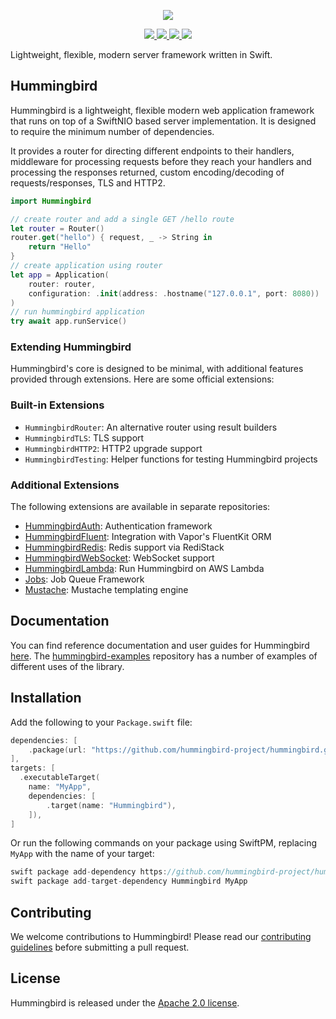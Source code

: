 <p align="center">
<picture>
  <source media="(prefers-color-scheme: dark)" srcset="https://github.com/hummingbird-project/hummingbird/assets/9382567/48de534f-8301-44bd-b117-dfb614909efd">
  <img src="https://github.com/hummingbird-project/hummingbird/assets/9382567/e371ead8-7ca1-43e3-8077-61d8b5eab879">
</picture>
</p>  
<p align="center">
<a href="https://swift.org">
  <img src="https://img.shields.io/badge/swift-6.0-f05138.svg"/>
</a>
<a href="https://swift.org">
  <img src="https://img.shields.io/badge/swift-5.9+-f05138.svg"/>
</a>
<a href="https://github.com/hummingbird-project/hummingbird/actions?query=workflow%3ACI">
  <img src="https://github.com/hummingbird-project/hummingbird/actions/workflows/ci.yml/badge.svg?branch=main"/>
</a>
<a href="https://discord.gg/4twfgYqdat">
  <img src="https://img.shields.io/badge/chat-discord-7289da.svg?logo=discord&logoColor=white"/>
</a>
</p>

Lightweight, flexible, modern server framework written in Swift.

## Hummingbird

Hummingbird is a lightweight, flexible modern web application framework that runs on top of a SwiftNIO based server implementation. It is designed to require the minimum number of dependencies.

It provides a router for directing different endpoints to their handlers, middleware for processing requests before they reach your handlers and processing the responses returned, custom encoding/decoding of requests/responses, TLS and HTTP2.

```swift
import Hummingbird

// create router and add a single GET /hello route
let router = Router()
router.get("hello") { request, _ -> String in
    return "Hello"
}
// create application using router
let app = Application(
    router: router,
    configuration: .init(address: .hostname("127.0.0.1", port: 8080))
)
// run hummingbird application
try await app.runService()
```

### Extending Hummingbird

Hummingbird's core is designed to be minimal, with additional features provided through extensions. Here are some official extensions:

### Built-in Extensions

- `HummingbirdRouter`: An alternative router using result builders
- `HummingbirdTLS`: TLS support
- `HummingbirdHTTP2`: HTTP2 upgrade support
- `HummingbirdTesting`: Helper functions for testing Hummingbird projects

### Additional Extensions

The following extensions are available in separate repositories:

- [HummingbirdAuth](https://github.com/hummingbird-project/hummingbird-auth): Authentication framework
- [HummingbirdFluent](https://github.com/hummingbird-project/hummingbird-fluent): Integration with Vapor's FluentKit ORM
- [HummingbirdRedis](https://github.com/hummingbird-project/hummingbird-redis): Redis support via RediStack
- [HummingbirdWebSocket](https://github.com/hummingbird-project/hummingbird-websocket): WebSocket support
- [HummingbirdLambda](https://github.com/hummingbird-project/hummingbird-lambda): Run Hummingbird on AWS Lambda
- [Jobs](https://github.com/hummingbird-project/swift-jobs): Job Queue Framework
- [Mustache](https://github.com/hummingbird-project/swift-mustache): Mustache templating engine

## Documentation

You can find reference documentation and user guides for Hummingbird [here](https://docs.hummingbird.codes/2.0/documentation/hummingbird/). The [hummingbird-examples](https://github.com/hummingbird-project/hummingbird-examples/tree/main) repository has a number of examples of different uses of the library.

## Installation

Add the following to your `Package.swift` file:

```swift
dependencies: [
    .package(url: "https://github.com/hummingbird-project/hummingbird.git", from: "2.0.0")
],
targets: [
  .executableTarget(
    name: "MyApp",
    dependencies: [
        .target(name: "Hummingbird"),
    ]),
]
```

Or run the following commands on your package using SwiftPM, replacing `MyApp` with the name of your target:

```swift
swift package add-dependency https://github.com/hummingbird-project/hummingbird.git --from 2.0.0
swift package add-target-dependency Hummingbird MyApp
```

## Contributing

We welcome contributions to Hummingbird! Please read our [contributing guidelines](CONTRIBUTING.md) before submitting a pull request.

## License

Hummingbird is released under the [Apache 2.0 license](LICENSE.txt).
